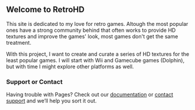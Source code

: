 ## Welcome to RetroHD
This site is dedicated to my love for retro games. Altough the most popular ones have a strong community behind that often works to provide HD textures and improve the games' look, most games don't get the same treatment. 

With this project, I want to create and curate a series of HD textures for the least popular games. I will start with Wii and Gamecube games (Dolphin), but with time I might explore other platforms as well.



### Support or Contact

Having trouble with Pages? Check out our [documentation](https://help.github.com/categories/github-pages-basics/) or [contact support](https://github.com/contact) and we’ll help you sort it out.
